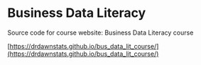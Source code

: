 # Business Data Literacy

Source code for course website: Business Data Literacy course

[https://drdawnstats.github.io/bus_data_lit_course/](https://drdawnstats.github.io/bus_data_lit_course/)
